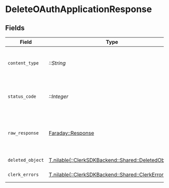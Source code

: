 # DeleteOAuthApplicationResponse


## Fields

| Field                                                                                       | Type                                                                                        | Required                                                                                    | Description                                                                                 |
| ------------------------------------------------------------------------------------------- | ------------------------------------------------------------------------------------------- | ------------------------------------------------------------------------------------------- | ------------------------------------------------------------------------------------------- |
| `content_type`                                                                              | *::String*                                                                                  | :heavy_check_mark:                                                                          | HTTP response content type for this operation                                               |
| `status_code`                                                                               | *::Integer*                                                                                 | :heavy_check_mark:                                                                          | HTTP response status code for this operation                                                |
| `raw_response`                                                                              | [Faraday::Response](https://www.rubydoc.info/gems/faraday/Faraday/Response)                 | :heavy_check_mark:                                                                          | Raw HTTP response; suitable for custom response parsing                                     |
| `deleted_object`                                                                            | [T.nilable(::ClerkSDKBackend::Shared::DeletedObject)](../../models/shared/deletedobject.md) | :heavy_minus_sign:                                                                          | Deleted Object                                                                              |
| `clerk_errors`                                                                              | [T.nilable(::ClerkSDKBackend::Shared::ClerkErrors)](../../models/shared/clerkerrors.md)     | :heavy_minus_sign:                                                                          | Authorization invalid                                                                       |